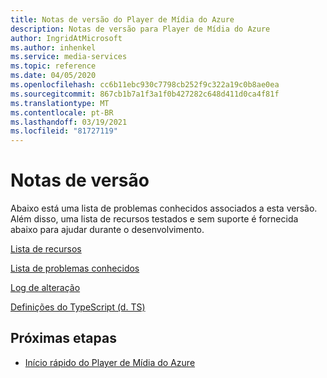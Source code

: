 ```yaml
---
title: Notas de versão do Player de Mídia do Azure
description: Notas de versão para Player de Mídia do Azure
author: IngridAtMicrosoft
ms.author: inhenkel
ms.service: media-services
ms.topic: reference
ms.date: 04/05/2020
ms.openlocfilehash: cc6b11ebc930c7798cb252f9c322a19c0b8ae0ea
ms.sourcegitcommit: 867cb1b7a1f3a1f0b427282c648d411d0ca4f81f
ms.translationtype: MT
ms.contentlocale: pt-BR
ms.lasthandoff: 03/19/2021
ms.locfileid: "81727119"
---
```

# <a name="release-notes"></a>Notas de versão

Abaixo está uma lista de problemas conhecidos associados a esta versão.  Além disso, uma lista de recursos testados e sem suporte é fornecida abaixo para ajudar durante o desenvolvimento.

[Lista de recursos](azure-media-player-feature-list.md)

[Lista de problemas conhecidos](azure-media-player-known-issues.md)

[Log de alteração](azure-media-player-changelog.md "Log de alteração")

<!-- Typescript definitions were moved to the samples repository.>-->
[Definições do TypeScript (d. TS)](https://github.com/Azure-Samples/azure-media-player-samples "Definições do TypeScript" )

## <a name="next-steps"></a>Próximas etapas

- [Início rápido do Player de Mídia do Azure](azure-media-player-quickstart.md)